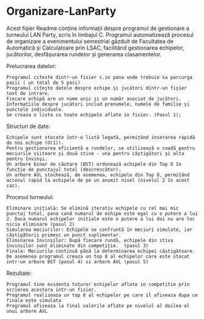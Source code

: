 # Organizare-LanParty
Acest fișier Readme conține informații despre programul de gestionare a turneului LAN Party, scris în limbajul C. Programul automatizează procesul de organizare a evenimentului semestrial găzduit de Facultatea de Automatică și Calculatoare prin LSAC, facilitând gestionarea echipelor, jucătorilor, desfășurarea rundelor și generarea clasamentelor.

Prelucrarea datelor:

    Programul citeste dintr-un fisier c.in pana unde trebuie sa parcurga pasii ( un total de 5 pasi)
    Programul citește datele despre echipe și jucători dintr-un fișier text de intrare.
    Fiecare echipă are un nume unic și un număr asociat de jucători.
    Informațiile despre jucători includ prenumele, numele de familie și punctele individuale.
    Se creaza o lista cu toate echipele aflate in fisier. (Pasul 1);

Structuri de date:

    Echipele sunt stocate într-o listă legată, permițând inserarea rapidă de noi echipe (O(1)).
    Pentru gestionarea eficientă a rundelor, se utilizează o coadă pentru meciurile viitoare și două stive - una pentru câștigători și alta pentru învinși.
    Un arbore binar de căutare (BST) ordonează echipele din Top 8 în funcție de punctajul total (descrescător).
    Un arbore AVL stochează, de asemenea, echipele din Top 8, permițând accesul rapid la echipele de pe un anumit nivel (nivelul 2 în acest caz).

Procesul turneului:

    Eliminare inițială: Se elimină iterativ echipele cu cel mai mic punctaj total, pana cand numarul de echipe este egal cu o putere a lui 2. Daca numarul echipelor initiale este o putere a lui doi nu are loc nicio eliminare (pasul 2)
    Simularea meciurilor: Echipele se confruntă în meciuri simulate, iar câștigătorii primesc un punct suplimentar.
    Eliminarea învinșilor: După fiecare rundă, echipele din stiva învinșilor sunt eliminate din competiție.  (pasul 3) 
    Finala: Meciurile continuă până la determinarea echipei câștigătoare.
    De asemenea programul creaza un top 8 al echipelor care este stocat intr-un arbore BST (pasul 4) si arbore AVL (pasul 5)

Rezultate:

    Programul tine evidenta tuturor echipelor aflate in competitie prin scrierea acestora intr-un fisier.
    Programul realizeaza un top 8 al echipelor pe care il afiseaza dupa ce finala este simulata
    Programul afiseaza la final valorile aflate pe nivelul al doilea al unui arbore AVL
